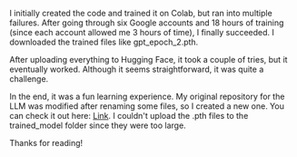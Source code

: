 I initially created the code and trained it on Colab, but ran into multiple failures. After going through six Google accounts and 18 hours of training (since each account allowed me 3 hours of time), I finally succeeded. I downloaded the trained files like gpt_epoch_2.pth.

After uploading everything to Hugging Face, it took a couple of tries, but it eventually worked. Although it seems straightforward, it was quite a challenge.

In the end, it was a fun learning experience. My original repository for the LLM was modified after renaming some files, so I created a new one. You can check it out here: [Link](https://github.com/souptik-samanta/Caesar-Gpt). I couldn't upload the .pth files to the trained_model folder since they were too large.

Thanks for reading!

